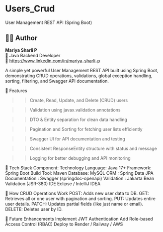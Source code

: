 # Users_Crud
User Management REST API (Spring Boot)

## 👩‍💻 Author
**Mariya Sharli P**  
💼 Java Backend Developer  
🔗 https://www.linkedin.com/in/mariya-sharli-p 

A simple yet powerful User Management REST API built using Spring Boot, demonstrating CRUD operations, validations, global exception handling, sorting, filtering, and Swagger API documentation.

🚀 Features
 >> Create, Read, Update, and Delete (CRUD) users

 >> Validation using javax.validation annotations

 >> DTO & Entity separation for clean data handling

 >> Pagination and Sorting for fetching user lists efficiently

 >> Swagger UI for API documentation and testing

 >> Consistent ResponseEntity structure with status and message

 >> Logging for better debugging and API monitoring

🧩 Tech Stack
Component:	Technology
Language:	Java 17+
Framework:	Spring Boot
Build Tool:	Maven
Database:	MySQL
ORM :	Spring Data JPA
Documentation :	Swagger (springdoc-openapi)
Validation :	Jakarta Bean Validation (JSR-380)
IDE	Eclipse / IntelliJ IDEA

💬 How CRUD Operations Work
POST: Adds new user data to DB.
GET: Retrieves all or one user with pagination and sorting.
PUT: Updates entire user details.
PATCH: Updates partial fields (like just name or email).
DELETE: Deletes user by ID.


🌟 Future Enhancements
Implement JWT Authentication
Add Role-based Access Control (RBAC)
Deploy to Render / Railway / AWS

